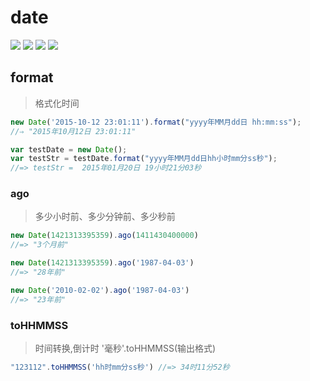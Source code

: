 # date

[![](https://img.shields.io/github/issues/jaywcjlove/date.js.svg)](https://github.com/jaywcjlove/date.js/issues) [![](https://img.shields.io/github/forks/jaywcjlove/date.js.svg)](https://github.com/jaywcjlove/date.js/network) [![](https://img.shields.io/github/stars/jaywcjlove/date.js.svg)](https://github.com/jaywcjlove/date.js/stargazers) [![](https://img.shields.io/github/release/jaywcjlove/date.js.svg)](https://github.com/jaywcjlove/date.js/releases)

## format
> 格式化时间

```js
new Date('2015-10-12 23:01:11').format("yyyy年MM月dd日 hh:mm:ss");
//⇒ "2015年10月12日 23:01:11"

var testDate = new Date(); 
var testStr = testDate.format("yyyy年MM月dd日hh小时mm分ss秒"); 
//=> testStr =  2015年01月20日 19小时21分03秒
```


### ago
> 多少小时前、多少分钟前、多少秒前

```js
new Date(1421313395359).ago(1411430400000)
//=> "3个月前"

new Date(1421313395359).ago('1987-04-03')
//=> "28年前"

new Date('2010-02-02').ago('1987-04-03')
//=> "23年前"
```

### toHHMMSS
> 时间转换,倒计时  '毫秒'.toHHMMSS(输出格式)

```js
"123112".toHHMMSS('hh时mm分ss秒') //=> 34时11分52秒
```
